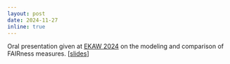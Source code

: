 ```yaml
---
layout: post
date: 2024-11-27
inline: true
---
```


Oral presentation given at [EKAW 2024](https://event.cwi.nl/ekaw2024/) on the modeling and comparison of FAIRness measures. [[slides](assets/pdf/2024-EKAW24-FAIReval.pdf)] 
